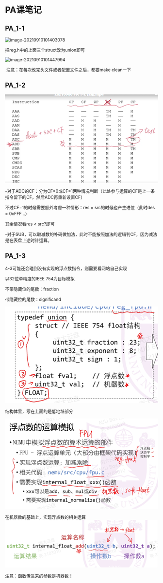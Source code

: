 # PA课笔记

## 		PA_1-1

![image-20210910101403078](C:\Users\86186\AppData\Roaming\Typora\typora-user-images\image-20210910101403078.png)

把reg.h中的上面三个struct改为union即可

![image-20210910101447994](C:\Users\86186\AppData\Roaming\Typora\typora-user-images\image-20210910101447994.png)

​	注意：在每次改完头文件或者配置文件之后，都要make clean一下

## 	PA_1-2



![image-20210910102408344](PA课笔记.assets/image-20210910102408344.png)

​	-对于ADC的CF：分为CF=0或CF=1两种情况判断（此处参与运算的CF是上一条指令留下的CF，然后ADC再重新设置CF）

不过CF=1的时候需要额外考虑一种情形：res = src的时候也产生进位（此时des = 0xFFF...）

其余情况看res < src?即可



​	-对于SUB，可以取减数的补码做加法，此时不能按照加法的逻辑判CF，因为减法是在表盘上逆时针运算。

## PA_1-3

4-3可能还会碰到没有实现的浮点数指令，则需要看网站自己实现

以32位单精度的IEEE 754为目标模拟

不带隐藏位的尾数：fraction

带隐藏位的尾数：significand

![image-20210918154659835](PA课笔记.assets/image-20210918154659835.png)

结构体里，写在上面的是低地址部分

![image-20210918154938708](PA课笔记.assets/image-20210918154938708.png)

在机器数的基础上，实现浮点数的相关运算![image-20210918155243919](PA课笔记.assets/image-20210918155243919-16319515649351.png)

注意：函数传进来的参数是机器数！

